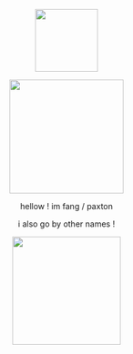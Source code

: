 <p align="center">
    <img width="110" src="https://komarev.com/ghpvc/?username=violetaism&color=948ca4&style=flat&label=comfydants">
</p>
<p align="center">
                    <img width="200" src="https://files.catbox.moe/m2a969.webp">
</p>
<p align="center">
hellow ! im fang / paxton

<p align="center">
i also go by other names !
</p>
<p align="center">
<img width="190" src="https://files.catbox.moe/18q07y.png">
</p>
